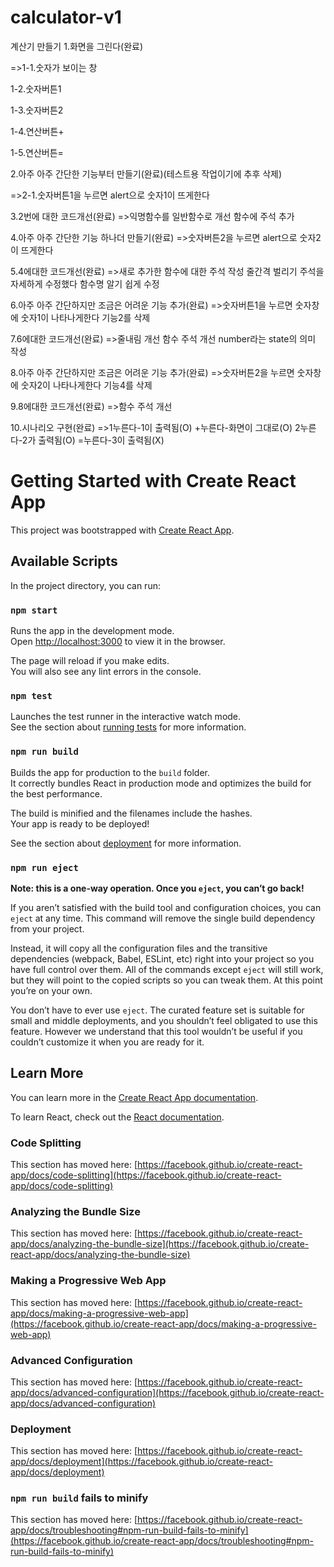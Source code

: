 # calculator-v1

계산기 만들기
1.화면을 그린다(완료)

=>1-1.숫자가 보이는 창

  1-2.숫자버튼1

  1-3.숫자버튼2

  1-4.연산버튼+

  1-5.연산버튼=

2.아주 아주 간단한 기능부터 만들기(완료)(테스트용 작업이기에 추후 삭제)

=>2-1.숫자버튼1을 누르면 alert으로 숫자1이 뜨게한다

3.2번에 대한 코드개선(완료)
=>익명함수를 일반함수로 개선
  함수에 주석 추가

4.아주 아주 간단한 기능 하나더 만들기(완료)
=>숫자버튼2을 누르면 alert으로 숫자2이 뜨게한다

5.4에대한 코드개선(완료)
=>새로 추가한 함수에 대한 주석 작성
  줄간격 벌리기
  주석을 자세하게 수정했다
  함수명 알기 쉽게 수정

6.아주 아주 간단하지만 조금은 어려운 기능 추가(완료)
=>숫자버튼1을 누르면 숫자창에 숫자1이 나타나게한다
  기능2를 삭제

7.6에대한 코드개선(완료)
=>줄내림 개선
  함수 주석 개선
  number라는 state의 의미 작성

8.아주 아주 간단하지만 조금은 어려운 기능 추가(완료)
=>숫자버튼2을 누르면 숫자창에 숫자2이 나타나게한다
  기능4를 삭제

9.8에대한 코드개선(완료)
=>함수 주석 개선

10.시나리오 구현(완료)
=>1누른다-1이 출력됨(O)
  +누른다-화면이 그대로(O)
  2누른다-2가 출력됨(O)
  =누른다-3이 출력됨(X)























# Getting Started with Create React App

This project was bootstrapped with [Create React App](https://github.com/facebook/create-react-app).

## Available Scripts

In the project directory, you can run:

### `npm start`

Runs the app in the development mode.\
Open [http://localhost:3000](http://localhost:3000) to view it in the browser.

The page will reload if you make edits.\
You will also see any lint errors in the console.

### `npm test`

Launches the test runner in the interactive watch mode.\
See the section about [running tests](https://facebook.github.io/create-react-app/docs/running-tests) for more information.

### `npm run build`

Builds the app for production to the `build` folder.\
It correctly bundles React in production mode and optimizes the build for the best performance.

The build is minified and the filenames include the hashes.\
Your app is ready to be deployed!

See the section about [deployment](https://facebook.github.io/create-react-app/docs/deployment) for more information.

### `npm run eject`

**Note: this is a one-way operation. Once you `eject`, you can’t go back!**

If you aren’t satisfied with the build tool and configuration choices, you can `eject` at any time. This command will remove the single build dependency from your project.

Instead, it will copy all the configuration files and the transitive dependencies (webpack, Babel, ESLint, etc) right into your project so you have full control over them. All of the commands except `eject` will still work, but they will point to the copied scripts so you can tweak them. At this point you’re on your own.

You don’t have to ever use `eject`. The curated feature set is suitable for small and middle deployments, and you shouldn’t feel obligated to use this feature. However we understand that this tool wouldn’t be useful if you couldn’t customize it when you are ready for it.

## Learn More

You can learn more in the [Create React App documentation](https://facebook.github.io/create-react-app/docs/getting-started).

To learn React, check out the [React documentation](https://reactjs.org/).

### Code Splitting

This section has moved here: [https://facebook.github.io/create-react-app/docs/code-splitting](https://facebook.github.io/create-react-app/docs/code-splitting)

### Analyzing the Bundle Size

This section has moved here: [https://facebook.github.io/create-react-app/docs/analyzing-the-bundle-size](https://facebook.github.io/create-react-app/docs/analyzing-the-bundle-size)

### Making a Progressive Web App

This section has moved here: [https://facebook.github.io/create-react-app/docs/making-a-progressive-web-app](https://facebook.github.io/create-react-app/docs/making-a-progressive-web-app)

### Advanced Configuration

This section has moved here: [https://facebook.github.io/create-react-app/docs/advanced-configuration](https://facebook.github.io/create-react-app/docs/advanced-configuration)

### Deployment

This section has moved here: [https://facebook.github.io/create-react-app/docs/deployment](https://facebook.github.io/create-react-app/docs/deployment)

### `npm run build` fails to minify

This section has moved here: [https://facebook.github.io/create-react-app/docs/troubleshooting#npm-run-build-fails-to-minify](https://facebook.github.io/create-react-app/docs/troubleshooting#npm-run-build-fails-to-minify)
